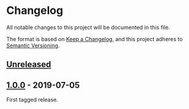 # Changelog

All notable changes to this project will be documented in this file.

The format is based on [Keep a Changelog](http://keepachangelog.com/),
and this project adheres to [Semantic Versioning](https://semver.org/).

## [Unreleased]


## [1.0.0] - 2019-07-05
First tagged release.


[Unreleased]: https://github.com/digipolisantwerp/starter-kit_app_nodejs/compare/v1.0.0...HEAD
[1.0.0]: https://github.com/digipolisantwerp/starter-kit_app_nodejs/compare/v1.0.0
